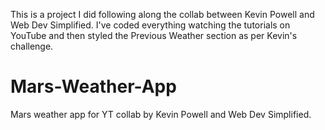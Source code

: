 This is a project I did following along the collab between Kevin Powell and Web Dev Simplified.
I've coded everything watching the tutorials on YouTube and then styled the Previous Weather section as per Kevin's challenge.

# Mars-Weather-App

Mars weather app for YT collab by Kevin Powell and Web Dev Simplified.
